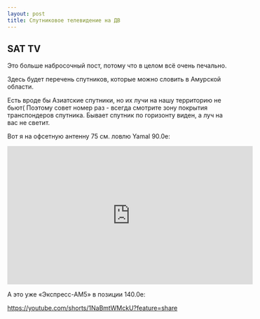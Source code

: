 ```yaml
---
layout: post
title: Спутниковое телевидение на ДВ
---
```


## SAT TV

Это больше набросочный пост, потому что в целом всё очень печально.

Здесь будет перечень спутников, которые можно словить в Амурской области.

Есть вроде бы Азиатские спутники, но их лучи на нашу территорию не бьют(
Поэтому совет номер раз - всегда смотрите зону покрытия транспондеров спутника. Бывает спутник по горизонту виден, а луч на вас не светит.

Вот я на офсетную антенну 75 см. ловлю Yamal 90.0e:

<iframe width="560" height="315" src="https://www.youtube.com/embed/AyvXKUZZ5mY" title="YouTube video player" frameborder="0" allow="accelerometer; autoplay; clipboard-write; encrypted-media; gyroscope; picture-in-picture; web-share" allowfullscreen></iframe>

А это уже «Экспресс-АМ5» в позиции 140.0e:

https://youtube.com/shorts/1NaBmtWMckU?feature=share